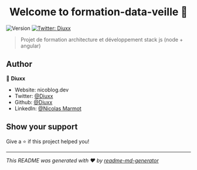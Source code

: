 <h1 align="center">Welcome to formation-data-veille 👋</h1>
<p>
  <img alt="Version" src="https://img.shields.io/badge/version-0.1-blue.svg?cacheSeconds=2592000" />
  <a href="https://twitter.com/Diuxx" target="_blank">
    <img alt="Twitter: Diuxx" src="https://img.shields.io/twitter/follow/Diuxx.svg?style=social" />
  </a>
</p>

> Projet de formation architecture et développement stack js (node + angular)

## Author

👤 **Diuxx**

* Website: nicoblog.dev
* Twitter: [@Diuxx](https://twitter.com/Diuxx)
* Github: [@Diuxx](https://github.com/Diuxx)
* LinkedIn: [@Nicolas Marmot](https://www.linkedin.com/in/nicolas-marmot-317171161/)

## Show your support

Give a ⭐️ if this project helped you!

***
_This README was generated with ❤️ by [readme-md-generator](https://github.com/kefranabg/readme-md-generator)_